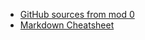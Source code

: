  * [GitHub sources from mod 0](https://mod0.turing.edu/session3/)
 * [Markdown Cheatsheet](https://github.com/adam-p/markdown-here/wiki/Markdown-Cheatsheet)
 
